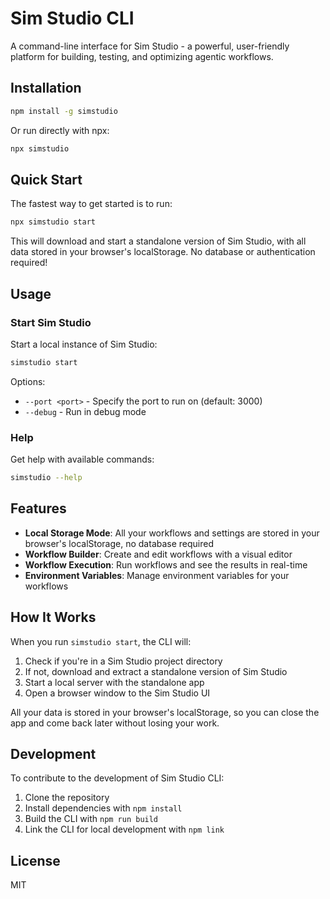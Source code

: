 # Sim Studio CLI

A command-line interface for Sim Studio - a powerful, user-friendly platform for building, testing, and optimizing agentic workflows.

## Installation

```bash
npm install -g simstudio
```

Or run directly with npx:

```bash
npx simstudio
```

## Quick Start

The fastest way to get started is to run:

```bash
npx simstudio start
```

This will download and start a standalone version of Sim Studio, with all data stored in your browser's localStorage. No database or authentication required!

## Usage

### Start Sim Studio

Start a local instance of Sim Studio:

```bash
simstudio start
```

Options:

- `--port <port>` - Specify the port to run on (default: 3000)
- `--debug` - Run in debug mode

### Help

Get help with available commands:

```bash
simstudio --help
```

## Features

- **Local Storage Mode**: All your workflows and settings are stored in your browser's localStorage, no database required
- **Workflow Builder**: Create and edit workflows with a visual editor
- **Workflow Execution**: Run workflows and see the results in real-time
- **Environment Variables**: Manage environment variables for your workflows

## How It Works

When you run `simstudio start`, the CLI will:

1. Check if you're in a Sim Studio project directory
2. If not, download and extract a standalone version of Sim Studio
3. Start a local server with the standalone app
4. Open a browser window to the Sim Studio UI

All your data is stored in your browser's localStorage, so you can close the app and come back later without losing your work.

## Development

To contribute to the development of Sim Studio CLI:

1. Clone the repository
2. Install dependencies with `npm install`
3. Build the CLI with `npm run build`
4. Link the CLI for local development with `npm link`

## License

MIT
